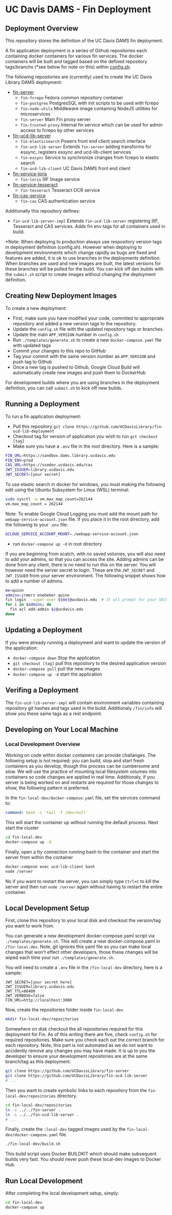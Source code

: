 # UC Davis DAMS - Fin Deployment

## Deployment Overview

This repository stores the definition of the UC Davis DAMS fin deployment.

A fin application deployment is a series of Github repositories each containing docker containers for various fin services.  The docker containers will be built and tagged based on the defined repository tags/branchs (*see below for note on this) within [config.sh](./config.sh).

The following repositories are (currently) used to create the UC Davis Library DAMS deployment:

- [fin-server](https://github.com/UCDavisLibrary/fin-server)
  - `fin-fcrepo` Fedora common repository container
  - `fin-postgres` PostgresSQL with init scripts to be used with fcrepo
  - `fin-node-utils` Middleware image containing NodeJS utilities for microservices
  - `fin-server` Main Fin proxy server
  - `fin-trusted-proxy` Internal fin service which can be used for admin access to fcrepo by other services
- [fin-ucd-lib-server](https://github.com/UCDavisLibrary/fin-ucd-lib-server)
  - `fin-elasticsearch` Powers front end client search interface
  - `fin-ucd-lib-server` Extends `fin-server` adding transforms for essync, registers essync and ucd-lib-client services
  - `fin-essync` Service to synchronize changes from fcrepo to elastic search
  - `fin-ucd-lib-client` UC Davis DAMS front end client
- [fin-service-loris](https://github.com/UCDavisLibrary/fin-service-loris)
  - `fin-loris` IIIF Image service
- [fin-service-tesseract](https://github.com/UCDavisLibrary/fin-service-tesseract)
  - `fin-tesseract` Tesseract OCR service
- [fin-cas-service](https://github.com/UCDavisLibrary/fin-service-tesseract)
  - `fin-cas` CAS authentication service

Additionally this repository defines:

- `fin-ucd-lib-server-impl` Extends `fin-ucd-lib-server` registering IIIF, Tesseract and CAS services.  Adds fin env tags for all containers used in build.

*Note: When deploying to production always use respository version tags in deployment definition (config.sh).  However when deploying to development environments which change rapidly as bugs are fixed and features are added, it is ok to use branches in the deployments definition.  When branches are used and new images are built, the latest versions for these branches will be pulled for the build.  You can kick off dev builds with the ```submit.sh``` script to create images without changing the deployment definition.

## Creating New Deployment Images

To create a new deployment:

- First, make sure you have modified your code, commited to appropriate repository and added a new version tags to the repository.
- Update the ```config.sh``` file with the updated repository tags or branches.
- Update the main ```APP_VERSION``` number in ```config.sh```
- Run ```./templates/generate.sh``` to create a new ```docker-compose.yaml``` file with updated tags
- Commit your changes to this repo to GitHub
- Tag your commit with the same version number as `APP_VERSION` and push tag to Github
- Once a new tag is pushed to Github, Google Cloud Build will automatically create new images and push them to DockerHub

For development builds where you are using branches in the deployment definition, you can call ```submit.sh``` to kick off new builds.

## Running a Deployment

To run a fin application deployment:

- Pull this repository ```git clone https://github.com/UCDavisLibrary/fin-ucd-lib-deployment```
- Checkout tag for version of application you wish to run ```git checkout [tag]```
- Make sure you have a `.env` file in the root directory.  Here is a sample:

```bash
FIN_URL=https://sandbox.dams.library.ucdavis.edu
FIN_ENV=prod
CAS_URL=https://ssodev.ucdavis.edu/cas
JWT_ISSUER=library.ucdavis.edu
JWT_SECRET=[your secret]
```

To use elastic search in docker for windows, you must making the following edit using the Ubuntu Subsystem for Linux (WSL) terminal:

```bash
sudo sysctl -w vm.max_map_count=262144
vm.max_map_count = 262144
```

Note: To enable Google Cloud Logging you must add the mount path for `webapp-service-account.json` file.  If you place it in the root directory, add the following to your `.env` file:

```bash
GCLOUD_SERVICE_ACCOUNT_MOUNT=./webapp-service-account.json
```

- run ```docker-compose up -d``` in root directory

If you are beginning from scatch, with no saved volumes, you will also need to add your admins, so that you can access the site.  Adding admins can be done from any client, there is no need to run this on the server.  You will however need the server secret to login.  These are the `JWT_SECRET` and `JWT_ISSUER` from your server environment.  The following snippet shows how to add a number of admins.

```bash
me=quinn
admins=jrmerz enebeker quinn
fin login --super-user ${me}@ucdavis.edu  # It wll prompt for your SECRET and ISSUER
for i in $admins; do
  fin acl add-admin $i@ucdavis.edu
done
```

## Updating a Deployment

If you were already running a deployment and want to update the version of the application:

- ```docker-compose down``` Stop the application
- ```git checkout [tag]``` pull this repository to the desired application version
- ```docker-compose pull``` pull the new images
- ```docker-compose up -d``` start the application

## Verifing a Deployment

The ```fin-ucd-lib-server-impl``` will contain environment variables containing repository git hashes and tags used in the build.  Additionaly ```/fin/info``` will show you these same tags as a rest endpoint.

## Developing on Your Local Machine

### Local Development Overview

Working on code within docker containers can provide challanges.  The following setup is not required; you can build, stop and start fresh containers as you develop, though this process can be cumbersome and slow.  We will use the practice of mounting local filesystem volumes into containers so code changes are applied in real time.  Additionaly, if you server is being worked on and restarts are required for those changes to show, the following pattern is preferred. 

In the `fin-local-dev/docker-compose.yaml` file, set the services command to:

```yaml
command: bash -c 'tail -f /dev/null'
```

This will start the container up without running the default process.  Next start the cluster

```bash
cd fin-local-dev
docker-compose up -d
```

Finally, open a tty connection running bash to the container and start the server from within the container

```bash
docker-compose exec ucd-lib-client bash
node /server
```

No if you want to restart the server, you can simply type `Ctrl+C` to kill the server and then run `node /server` again without having to restart the entire container.

## Local Development Setup

First, clone this repository to your local disk and checkout the version/tag you want to work from.

You can generate a new development docker-compose.yaml script via `./templates/generate.sh`.  This will create a new docker-compose.yaml in `/fin-local-dev`.  Note, git ignores this yaml file so you can make local changes that won't effect other developers, those these changes will be wiped each time your run `./templates/generate.sh`.

You will need to create a `.env` file in the `/fin-local-dev` directory, here is a sample:

```.env
JWT_SECRET=[your secret here]
JWT_ISSUER=library.ucdavis.edu
JWT_TTL=86400
JWT_VERBOSE=false
FIN_URL=http://localhost:3000
```

Now, create the repositories folder inside `fin-local-dev`

```bash
mkdir fin-local-dev/repositories
```

Somewhere on disk checkout the all repositories required for this deployment for Fin.  As of this writing there are five, check `config.sh` for required repositories.  Make sure you check each out the correct branch for each repository.  Note, this part is not automated as we do not want to accidently remove any changes you may have made.  It is up to you the developer to ensure your development repositories are at the same branch/tag as this deployment.

```bash
git clone https://github.com/UCDavisLibrary/fin-server
git clone https://github.com/UCDavisLibrary/fin-ucd-lib-server
# ...
```

Then you want to create symbolic links to each repository from the `fin-local-dev/repositories` directory.

```bash
cd fin-local-dev/repositories
ln -s ../../fin-server .
ln -s ../../fin-ucd-lib-server .
# ...
```

Finally, create the `:local-dev` tagged images used by the `fin-local-dev/docker-compose.yaml` file.

```bash
./fin-local-dev/build.sh
```

This build script uses Docker BUILDKIT which should make subsequent builds very fast.  You should never push these local-dev images to Docker Hub.

## Run Local Development

After completing the local development setup, simply:

```bash
cd fin-local-dev
docker-compose up
```
